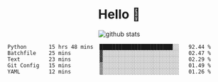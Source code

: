 <h1 align="center">Hello 👋 </h3>

<p align="center">
  <img src="https://github-readme-stats.vercel.app/api?username=syeehyn&hide=stars,prs,issues,contribs&count_private=true&hide_title=true" alt="github stats" />
</p>

<!--START_SECTION:waka-->
```text
Python       15 hrs 48 mins  ███████████████████████░░   92.44 % 
Batchfile    25 mins         ▓░░░░░░░░░░░░░░░░░░░░░░░░   02.47 % 
Text         23 mins         ▓░░░░░░░░░░░░░░░░░░░░░░░░   02.29 % 
Git Config   15 mins         ▒░░░░░░░░░░░░░░░░░░░░░░░░   01.49 % 
YAML         12 mins         ▒░░░░░░░░░░░░░░░░░░░░░░░░   01.26 % 
```
<!--END_SECTION:waka-->
